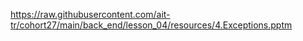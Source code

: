 https://raw.githubusercontent.com/ait-tr/cohort27/main/back_end/lesson_04/resources/4.Exceptions.pptm